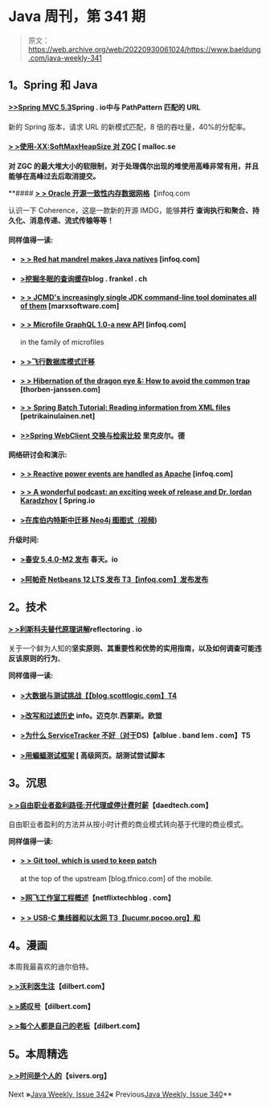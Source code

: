 # Java 周刊，第 341 期

> 原文：<https://web.archive.org/web/20220930061024/https://www.baeldung.com/java-weekly-341>

## **1。Spring 和 Java**

#### [**>>**](https://web.archive.org/web/20220628060034/http://www.java-allandsundry.com/2020/07/expressing-conditional-expression-using.html)[**Spring MVC 5.3**](https://web.archive.org/web/20220628060034/https://spring.io/blog/2020/06/30/url-matching-with-pathpattern-in-spring-mvc)Spring . io中与 PathPattern 匹配的 URL

新的 Spring 版本，请求 URL 的新模式匹配，8 倍的吞吐量，40%的分配率。

#### [**> >使用-XX:SoftMaxHeapSize 对 ZGC**](https://web.archive.org/web/20220628060034/https://malloc.se/blog/zgc-softmaxheapsize) [ malloc.se

****对 ZGC** 的最大堆大小的软限制，对于处理偶尔出现的堆使用高峰非常有用，并且能够在高峰过去后取消提交。**

 **#### [**> > Oracle 开源一致性内存数据网格**](https://web.archive.org/web/20220628060034/https://www.infoq.com/news/2020/06/oracle-oss-coherence/)【infoq.com

认识一下 Coherence，这是一款新的开源 IMDG，能够**并行** **查询执行和聚合、持久化、消息传递、流式传输等等！**

#### **同样值得一读:**

*   #### [**> > Red hat mandrel makes Java natives**](https://web.archive.org/web/20220628060034/https://www.infoq.com/news/2020/07/mandrel-graalvm/) [infoq.com]

*   #### [**>挖掘冬眠的查询缓存**](https://web.archive.org/web/20220628060034/https://blog.frankel.ch/digging-hibernate-query-cache/)blog . frankel . ch

*   #### [**> > JCMD's increasingly single JDK command-line tool dominates all of them**](https://web.archive.org/web/20220628060034/https://marxsoftware.blogspot.com/2020/07/jcmd-replace-jinfo-jmap-jstack.html) [marxsoftware.com]

*   #### [**> > Microfile GraphQL 1.0-a new API**](https://web.archive.org/web/20220628060034/https://www.infoq.com/news/2020/06/microprofile-graphql/?utm_campaign=infoq_content&utm_source=infoq&utm_medium=feed&utm_term=Java) [infoq.com]

    in the family of microfiles
*   #### [**> >飞行数据库模式迁移**](https://web.archive.org/web/20220628060034/https://vladmihalcea.com/flyway-database-schema-migrations/)

*   #### [**> > Hibernation of the dragon eye &: How to avoid the common trap**](https://web.archive.org/web/20220628060034/https://thorben-janssen.com/lombok-hibernate-how-to-avoid-common-pitfalls/) [thorben-janssen.com]

*   #### [**> > Spring Batch Tutorial: Reading information from XML files**](https://web.archive.org/web/20220628060034/https://www.petrikainulainen.net/programming/spring-framework/spring-batch-tutorial-reading-information-from-an-xml-file/) [petrikainulainen.net]

*   #### [**>>Spring WebClient 交换与检索比较**](https://web.archive.org/web/20220628060034/https://rieckpil.de/spring-webclient-exchange-vs-retrieve-a-comparison/) 里克皮尔。德

**网络研讨会和演示:**

*   #### [**> > Reactive power events are handled as Apache**](https://web.archive.org/web/20220628060034/https://www.infoq.com/presentations/geode-reactive-event-processing/) [infoq.com]

*   #### [**> > A wonderful podcast: an exciting week of release and Dr. Iordan Karadzhov**](https://web.archive.org/web/20220628060034/https://spring.io/blog/2020/07/03/a-bootiful-podcast-an-exciting-week-of-releases-and-dr-yordan-karadzhov) [ Spring.io

*   #### [**>在库伯内特斯中迁移 Neo4j 图图式（视频**](https://web.archive.org/web/20220628060034/https://blog.sebastian-daschner.com/entries/neo4j-migrations-k8s))

**升级时间:**

*   #### [**>春安 5.4.0-M2 发布**](https://web.archive.org/web/20220628060034/https://spring.io/blog/2020/07/02/spring-security-5-4-0-m2-released) 春天。io

*   #### [**>阿帕奇 Netbeans 12 LTS 发布** T3【infoq.com】发布发布](https://web.archive.org/web/20220628060034/https://www.infoq.com/news/2020/06/netbeans-12-lts-released/?utm_campaign=infoq_content&utm_source=infoq&utm_medium=feed&utm_term=Java)

## **2。技术**

#### **[> >利斯科夫替代原理讲解](https://web.archive.org/web/20220628060034/https://reflectoring.io/lsp-explained/)reflectoring . io**

关于一个鲜为人知的**坚实原则、其重要性和优势的实用指南，以及如何调查可能违反该原则的行为**。

**同样值得一读:**

*   #### [**>大数据与测试挑战**【【blog.scottlogic.com】T4](https://web.archive.org/web/20220628060034/https://blog.scottlogic.com/2020/07/02/big-data-and-the-testing-challenge.html)

*   #### [**>改写和过滤历史**](https://web.archive.org/web/20220628060034/https://info.michael-simons.eu/2020/07/01/rewriting-and-filtering-history/) info。迈克尔.西蒙斯。欧盟

*   #### [**>为什么 ServiceTracker 不好（对于**](https://web.archive.org/web/20220628060034/https://alblue.bandlem.com/2020/07/why-servicetracker-is-bad.html)DS)【alblue . band lem . com】T5

*   #### [**>用蝙蝠测试框架**](https://web.archive.org/web/20220628060034/https://advancedweb.hu/testing-bash-scripts-with-the-bats-testing-framework/) [ 高级网页。胡测试尝试脚本

## **3。沉思**

#### [**> >自由职业者盈利路径:开代理或停计费时薪**](https://web.archive.org/web/20220628060034/https://daedtech.com/path-to-freelancer-profit-start-an-agency-or-stop-billing-hourly/)【daedtech.com】

自由职业者盈利的方法并从按小时计费的商业模式转向基于代理的商业模式。

**同样值得一读:**

*   #### [**> > Git tool, which is used to keep patch**](https://web.archive.org/web/20220628060034/https://blog.tfnico.com/2020/07/git-tools-for-keeping-patches-on-top-of.html)

    at the top of the upstream [blog.tfnico.com] of the mobile.
*   #### [**>网飞工作室工程概述**](https://web.archive.org/web/20220628060034/https://netflixtechblog.com/netflix-studio-engineering-overview-ed60afcfa0ce)【netflixtechblog . com】

*   #### [**> > USB-C 集线器和以太网** T3【lucumr.pocoo.org】和](https://web.archive.org/web/20220628060034/https://lucumr.pocoo.org/2020/7/6/usb-c-network-hubs/)

## **4。漫画**

本周我最喜欢的迪尔伯特。

#### [**> >沃利医生注**](https://web.archive.org/web/20220628060034/https://dilbert.com/strip/2018-12-05)【dilbert.com】

#### [**> >感叹号**](https://web.archive.org/web/20220628060034/https://dilbert.com/strip/2018-11-30)【dilbert.com】

#### [**> >每个人都是自己的老板**](https://web.archive.org/web/20220628060034/https://dilbert.com/strip/2018-11-29)【dilbert.com】

## **5。本周精选**

#### [**> >时间是个人的**](https://web.archive.org/web/20220628060034/https://sivers.org/mny)【sivers.org】

Next **»**[Java Weekly, Issue 342](/web/20220628060034/https://www.baeldung.com/java-weekly-342)**«** Previous[Java Weekly, Issue 340](/web/20220628060034/https://www.baeldung.com/java-weekly-340)**